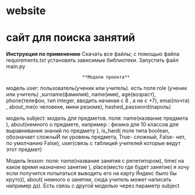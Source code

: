 # website
# сайт для поиска занятий
**Инструкция по применению**
Скачать все файлы; с помощью файла requirements.txt установить зависимые библиотеки.
Запустить файл main.py 


                                 **Модели проекта**
модель user: пользователь(ученик или учитель). есть поля role (ученик или учитель) ,surname(фамилия), name(имя),  age(возраст), phone(телефон, тип integer, вводить начиная с 8 , а не с +7), emai(почта) , about_me(о человеке, мини резюме), hashed_password(пароль)

модель subject: модель для предметов. поля:  name(название предмета ), about(немного о предмете, например : физика для 10 классов для выравнивания знаний по предмету ),   is_hard( поле типа boolean, обозначает сложныЙ ли уровень предмета, True- сложный, False- нет, по умолчанию False),  user(связь с таблицей учителей которые ведут этот предмет)

Модель lesson: поля:   name(название занятия с репетитором), time( на какое время назначено занятие ),   place(место где будет занятие( я хочу если получится попытаться выводить его на карту Яндекс было бы круто)),  about( немного о занятии, сюда учитель может написать например дз). Есть связь с другой моделью через параметр subject

